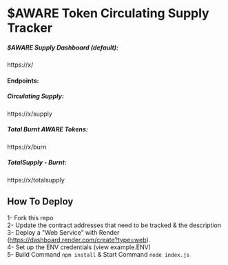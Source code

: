 # $AWARE Token Circulating Supply Tracker

##### $AWARE Supply Dashboard (default):
https://x/

#### Endpoints:
##### Circulating Supply: 
https://x/supply

##### Total Burnt AWARE Tokens: 
https://x/burn

##### TotalSupply - Burnt: 
https://x/totalsupply

## How To Deploy
1- Fork this repo <br> 
2- Update the contract addresses that need to be tracked & the description <br>
3- Deploy a "Web Service" with Render (https://dashboard.render.com/create?type=web). <br>
4- Set up the ENV credentials (view example.ENV) <br>
5- Build Command `npm install` & Start Command `node index.js`
